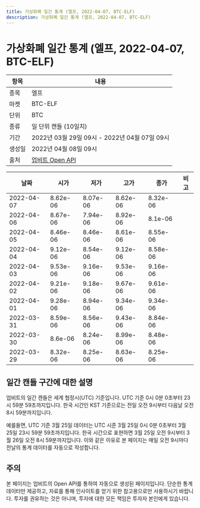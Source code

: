 ```yaml
---
title: 가상화폐 일간 통계 (엘프, 2022-04-07, BTC-ELF)
description: 가상화폐 일간 통계 (엘프, 2022-04-07, BTC-ELF)
---
```



가상화폐 일간 통계 (엘프, 2022-04-07, BTC-ELF)
===

|항목|내용|
|--|--|
|종목|엘프|
|마켓|BTC-ELF|
|단위|BTC|
|종류|일 단위 캔들 (10일치)|
|기간|2022년 03월 29일 09시 - 2022년 04월 07일 09시|
|생성일|2022년 04월 08일 09시|
|출처|[업비트 Open API](https://docs.upbit.com)|


|날짜|시가|저가|고가|종가|비고|
|--|--|--|--|--|--|
|2022-04-07|8.62e-06|8.07e-06|8.62e-06|8.32e-06|    |
|2022-04-06|8.67e-06|7.94e-06|8.92e-06|8.1e-06|    |
|2022-04-05|8.46e-06|8.46e-06|8.61e-06|8.55e-06|    |
|2022-04-04|9.12e-06|8.54e-06|9.12e-06|8.58e-06|    |
|2022-04-03|9.53e-06|9.16e-06|9.53e-06|9.16e-06|    |
|2022-04-02|9.21e-06|9.18e-06|9.67e-06|9.61e-06|    |
|2022-04-01|9.28e-06|8.94e-06|9.34e-06|9.34e-06|    |
|2022-03-31|8.59e-06|8.56e-06|9.43e-06|8.84e-06|    |
|2022-03-30|8.6e-06|8.24e-06|8.99e-06|8.48e-06|    |
|2022-03-29|8.32e-06|8.25e-06|8.63e-06|8.25e-06|    |


일간 캔들 구간에 대한 설명
---


업비트의 일간 캔들은 세계 협정시(UTC) 기준입니다. 
UTC 기준 0시 0분 0초부터 23시 59분 59초까지입니다. 
한국 시간인 KST 기준으로는 전일 오전 9시부터 다음날 오전 8시 59분까지입니다. 


예를들면, UTC 기준 3월 25일 데이터는 UTC 시준 3월 25일 0시 0분 0초부터 3월 25일 23시 59분 59초까지입니다. 
한국 시간으로 표현하면 3월 25일 오전 9시부터 3월 26일 오전 8시 59분까지입니다. 
이와 같은 이유로 본 페이지는 매일 오전 9시마다 전날의 통계 데이터를 자동으로 작성합니다. 


주의
---


본 페이지는 업비트의 Open API를 통하여 자동으로 생성된 페이지입니다. 
단순한 통계 데이터만 제공하고, 자료를 통해 인사이트를 얻기 위한 참고용으로만 사용하시기 바랍니다. 
투자를 권유하는 것은 아니며, 투자에 대한 모든 책임은 투자자 본인에게 있습니다. 
